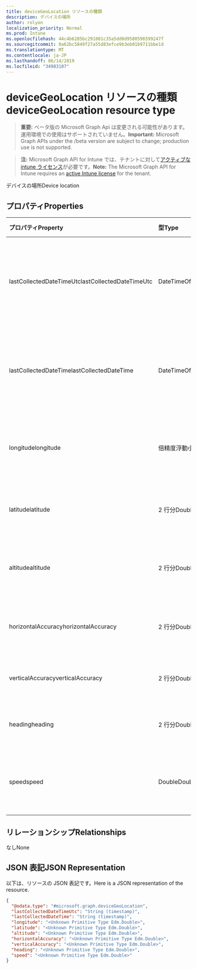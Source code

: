 ```yaml
---
title: deviceGeoLocation リソースの種類
description: デバイスの場所
author: rolyon
localization_priority: Normal
ms.prod: Intune
ms.openlocfilehash: 44c4b6285bc291001c35a5dd0d9580596599247f
ms.sourcegitcommit: 0a62bc5849f27a55d83efce9b3eb01b9711bbe1d
ms.translationtype: MT
ms.contentlocale: ja-JP
ms.lasthandoff: 06/14/2019
ms.locfileid: "34983107"
---
```

# <a name="devicegeolocation-resource-type"></a><span data-ttu-id="deadd-103">deviceGeoLocation リソースの種類</span><span class="sxs-lookup"><span data-stu-id="deadd-103">deviceGeoLocation resource type</span></span>

> <span data-ttu-id="deadd-104">**重要:** ベータ版の Microsoft Graph Api は変更される可能性があります。運用環境での使用はサポートされていません。</span><span class="sxs-lookup"><span data-stu-id="deadd-104">**Important:** Microsoft Graph APIs under the /beta version are subject to change; production use is not supported.</span></span>

> <span data-ttu-id="deadd-105">**注:** Microsoft Graph API for Intune では、テナントに対して[アクティブな intune ライセンス](https://go.microsoft.com/fwlink/?linkid=839381)が必要です。</span><span class="sxs-lookup"><span data-stu-id="deadd-105">**Note:** The Microsoft Graph API for Intune requires an [active Intune license](https://go.microsoft.com/fwlink/?linkid=839381) for the tenant.</span></span>

<span data-ttu-id="deadd-106">デバイスの場所</span><span class="sxs-lookup"><span data-stu-id="deadd-106">Device location</span></span>

## <a name="properties"></a><span data-ttu-id="deadd-107">プロパティ</span><span class="sxs-lookup"><span data-stu-id="deadd-107">Properties</span></span>
|<span data-ttu-id="deadd-108">プロパティ</span><span class="sxs-lookup"><span data-stu-id="deadd-108">Property</span></span>|<span data-ttu-id="deadd-109">型</span><span class="sxs-lookup"><span data-stu-id="deadd-109">Type</span></span>|<span data-ttu-id="deadd-110">説明</span><span class="sxs-lookup"><span data-stu-id="deadd-110">Description</span></span>|
|:---|:---|:---|
|<span data-ttu-id="deadd-111">lastCollectedDateTimeUtc</span><span class="sxs-lookup"><span data-stu-id="deadd-111">lastCollectedDateTimeUtc</span></span>|<span data-ttu-id="deadd-112">DateTimeOffset</span><span class="sxs-lookup"><span data-stu-id="deadd-112">DateTimeOffset</span></span>|<span data-ttu-id="deadd-113">場所が記録された、UTC を基準とする時刻</span><span class="sxs-lookup"><span data-stu-id="deadd-113">Time at which location was recorded, relative to UTC</span></span>|
|<span data-ttu-id="deadd-114">lastCollectedDateTime</span><span class="sxs-lookup"><span data-stu-id="deadd-114">lastCollectedDateTime</span></span>|<span data-ttu-id="deadd-115">DateTimeOffset</span><span class="sxs-lookup"><span data-stu-id="deadd-115">DateTimeOffset</span></span>|<span data-ttu-id="deadd-116">場所が記録された、UTC を基準とする時刻</span><span class="sxs-lookup"><span data-stu-id="deadd-116">Time at which location was recorded, relative to UTC</span></span>|
|<span data-ttu-id="deadd-117">longitude</span><span class="sxs-lookup"><span data-stu-id="deadd-117">longitude</span></span>|<span data-ttu-id="deadd-118">倍精度浮動小数点数</span><span class="sxs-lookup"><span data-stu-id="deadd-118">Double</span></span>|<span data-ttu-id="deadd-119">デバイスの場所の経度座標</span><span class="sxs-lookup"><span data-stu-id="deadd-119">Longitude coordinate of the device's location</span></span>|
|<span data-ttu-id="deadd-120">latitude</span><span class="sxs-lookup"><span data-stu-id="deadd-120">latitude</span></span>|<span data-ttu-id="deadd-121">2 行分</span><span class="sxs-lookup"><span data-stu-id="deadd-121">Double</span></span>|<span data-ttu-id="deadd-122">デバイスの場所の緯度座標</span><span class="sxs-lookup"><span data-stu-id="deadd-122">Latitude coordinate of the device's location</span></span>|
|<span data-ttu-id="deadd-123">altitude</span><span class="sxs-lookup"><span data-stu-id="deadd-123">altitude</span></span>|<span data-ttu-id="deadd-124">2 行分</span><span class="sxs-lookup"><span data-stu-id="deadd-124">Double</span></span>|<span data-ttu-id="deadd-125">海抜標高 (メートル単位)</span><span class="sxs-lookup"><span data-stu-id="deadd-125">Altitude, given in meters above sea level</span></span>|
|<span data-ttu-id="deadd-126">horizontalAccuracy</span><span class="sxs-lookup"><span data-stu-id="deadd-126">horizontalAccuracy</span></span>|<span data-ttu-id="deadd-127">2 行分</span><span class="sxs-lookup"><span data-stu-id="deadd-127">Double</span></span>|<span data-ttu-id="deadd-128">経度と緯度の精度 (メートル単位)</span><span class="sxs-lookup"><span data-stu-id="deadd-128">Accuracy of longitude and latitude in meters</span></span>|
|<span data-ttu-id="deadd-129">verticalAccuracy</span><span class="sxs-lookup"><span data-stu-id="deadd-129">verticalAccuracy</span></span>|<span data-ttu-id="deadd-130">2 行分</span><span class="sxs-lookup"><span data-stu-id="deadd-130">Double</span></span>|<span data-ttu-id="deadd-131">標高の精度 (メートル単位)</span><span class="sxs-lookup"><span data-stu-id="deadd-131">Accuracy of altitude in meters</span></span>|
|<span data-ttu-id="deadd-132">heading</span><span class="sxs-lookup"><span data-stu-id="deadd-132">heading</span></span>|<span data-ttu-id="deadd-133">2 行分</span><span class="sxs-lookup"><span data-stu-id="deadd-133">Double</span></span>|<span data-ttu-id="deadd-134">真北を基準とする方角</span><span class="sxs-lookup"><span data-stu-id="deadd-134">Heading in degrees from true north</span></span>|
|<span data-ttu-id="deadd-135">speed</span><span class="sxs-lookup"><span data-stu-id="deadd-135">speed</span></span>|<span data-ttu-id="deadd-136">Double</span><span class="sxs-lookup"><span data-stu-id="deadd-136">Double</span></span>|<span data-ttu-id="deadd-137">デバイスの移動速度 (m/秒)</span><span class="sxs-lookup"><span data-stu-id="deadd-137">Speed the device is traveling in meters per second</span></span>|

## <a name="relationships"></a><span data-ttu-id="deadd-138">リレーションシップ</span><span class="sxs-lookup"><span data-stu-id="deadd-138">Relationships</span></span>
<span data-ttu-id="deadd-139">なし</span><span class="sxs-lookup"><span data-stu-id="deadd-139">None</span></span>

## <a name="json-representation"></a><span data-ttu-id="deadd-140">JSON 表記</span><span class="sxs-lookup"><span data-stu-id="deadd-140">JSON Representation</span></span>
<span data-ttu-id="deadd-141">以下は、リソースの JSON 表記です。</span><span class="sxs-lookup"><span data-stu-id="deadd-141">Here is a JSON representation of the resource.</span></span>
<!-- {
  "blockType": "resource",
  "@odata.type": "microsoft.graph.deviceGeoLocation"
}
-->
``` json
{
  "@odata.type": "#microsoft.graph.deviceGeoLocation",
  "lastCollectedDateTimeUtc": "String (timestamp)",
  "lastCollectedDateTime": "String (timestamp)",
  "longitude": "<Unknown Primitive Type Edm.Double>",
  "latitude": "<Unknown Primitive Type Edm.Double>",
  "altitude": "<Unknown Primitive Type Edm.Double>",
  "horizontalAccuracy": "<Unknown Primitive Type Edm.Double>",
  "verticalAccuracy": "<Unknown Primitive Type Edm.Double>",
  "heading": "<Unknown Primitive Type Edm.Double>",
  "speed": "<Unknown Primitive Type Edm.Double>"
}
```





